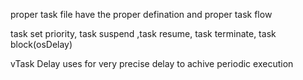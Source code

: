 proper task file have the proper defination and proper task flow 

task set priority, task suspend ,task resume, task terminate, task block(osDelay)

vTask Delay uses for very precise  delay to achive periodic execution 
